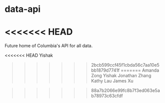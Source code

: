 # data-api
<<<<<<< HEAD
=======

Future home of Columbia's API for all data.

<<<<<<< HEAD
Yishak
>>>>>>> 2bcb599ccf45f1cbda56c7aa10e5bb1879d7741f
=======
Amanda Zong
Yishak
Jonathan Zhang
Kathy Lau
James Xu

>>>>>>> 88a7b2066e99fc8b7f3ed063e5ab78973c63cfdf

